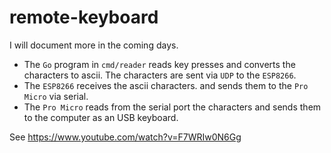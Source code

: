 # remote-keyboard

I will document more in the coming days.

* The `Go` program in `cmd/reader` reads key presses and converts the characters to ascii. The characters are sent via `UDP` to the `ESP8266`.
* The `ESP8266` receives the ascii characters. and sends them to the `Pro Micro` via serial.
* The `Pro Micro` reads from the serial port the characters and sends them to the computer as an USB keyboard.

See https://www.youtube.com/watch?v=F7WRIw0N6Gg
